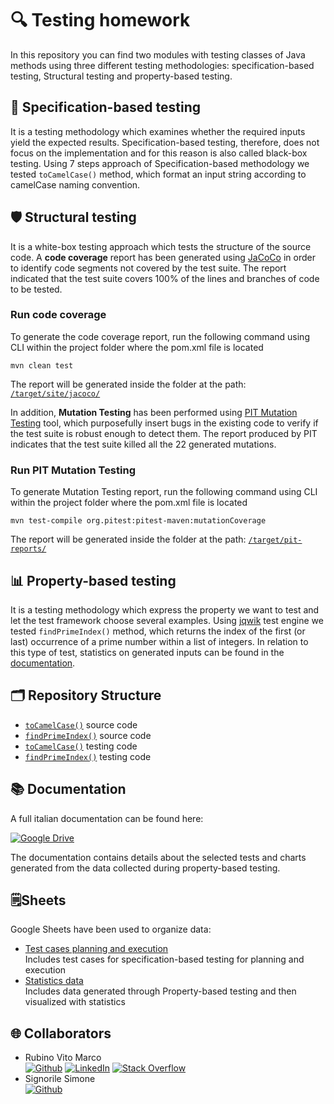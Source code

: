 # 🔍 Testing homework
In this repository you can find two modules with testing classes of Java methods using three different testing methodologies: specification-based testing, Structural testing and property-based testing.

## 🔬 Specification-based testing
It is a testing methodology which examines whether the required inputs yield the expected results.
Specification-based testing, therefore, does not focus on the implementation and for this reason is also called black-box testing.
Using 7 steps approach of Specification-based methodology we tested `toCamelCase()` method, which format an input string according to camelCase naming convention.

## 🛡️ Structural testing
It is a white-box testing approach which tests the structure of the source code.
A **code coverage** report has been generated using [JaCoCo](https://www.eclemma.org/jacoco/) in order to identify code segments not covered by the test suite. The report indicated that the test suite covers 100% of the lines and branches of code to be tested.

### Run code coverage
To generate the code coverage report, run the following command using CLI within the project folder where the pom.xml file is located
```
mvn clean test
```
The report will be generated inside the folder at the path: [`/target/site/jacoco/`](/target/site/jacoco/)

In addition, **Mutation Testing** has been performed using [PIT Mutation Testing](https://pitest.org/) tool, which purposefully insert bugs in the existing code to verify if the test suite is robust enough to detect them. The report produced by PIT indicates that the test suite killed all the 22 generated mutations.

### Run PIT Mutation Testing
To generate Mutation Testing report, run the following command using CLI within the project folder where the pom.xml file is located
```
mvn test-compile org.pitest:pitest-maven:mutationCoverage
```
The report will be generated inside the folder at the path: [`/target/pit-reports/`](/target/pit-reports/)

## 📊 Property-based testing
It is a testing methodology which express the property we want to test and let the test framework choose several examples.
Using [jqwik](https://jqwik.net/) test engine we tested `findPrimeIndex()` method, which returns the index of the first (or last) occurrence of a prime number within a list of integers.
In relation to this type of test, statistics on generated inputs can be found in the [documentation](https://drive.google.com/file/d/1jiPd1M9VZr7YKUYfh1UiloI-DSH2-JkQ/view?usp=sharing).

## 🗂️ Repository Structure
* [`toCamelCase()`](/src/main/java/homework1/CaseUtils.java) source code
* [`findPrimeIndex()`](/src/main/java/homework2/PrimeIndex.java) source code
* [`toCamelCase()`](/src/test/java/homework1) testing code
* [`findPrimeIndex()`](/src/test/java/homework2/PrimeIndexTest.java) testing code

## 📚 Documentation
A full italian documentation can be found here: <br>

[![Google Drive](https://img.shields.io/badge/Google%20Drive-4285F4?style=for-the-badge&logo=googledrive&logoColor=white)](https://drive.google.com/file/d/18fLF54KV-DJmYSXrm7AEL91NvANbEqWO/view?usp=drivesdk) 

The documentation contains details about the selected tests and charts generated from the data collected during property-based testing.

## 🗒️Sheets
Google Sheets have been used to organize data:
* [Test cases planning and execution](https://docs.google.com/spreadsheets/d/1wr2W6ZA9yoIJNIwFlokRFOhL3d5EDhoPpnK5i1n1_rk/edit?usp=drive_link) <br>
Includes test cases for specification-based testing for planning and execution
* [Statistics data](https://docs.google.com/spreadsheets/d/1sUV3b7r_KZMjV7OaEgQO0Q5MveolsZyusIBerdMK5ks/edit?usp=drive_link) <br>
Includes data generated through Property-based testing and then visualized with statistics

## 🌐 Collaborators
* Rubino Vito Marco <br>
[![Github](https://img.shields.io/badge/GitHub-100000?logo=github&logoColor=white)](https://github.com/vitomarcorubino) [![LinkedIn](https://img.shields.io/badge/LinkedIn-%230077B5.svg?logo=linkedin&logoColor=white)](https://www.linkedin.com/in/vitomarcorubino/) [![Stack Overflow](https://img.shields.io/badge/-Stackoverflow-FE7A16?logo=stack-overflow&logoColor=white)](https://stackoverflow.com/users/11417498/marco-rubino) 
* Signorile Simone <br>
[![Github](https://img.shields.io/badge/GitHub-100000?logo=github&logoColor=white)](https://github.com/simonesignorile)
